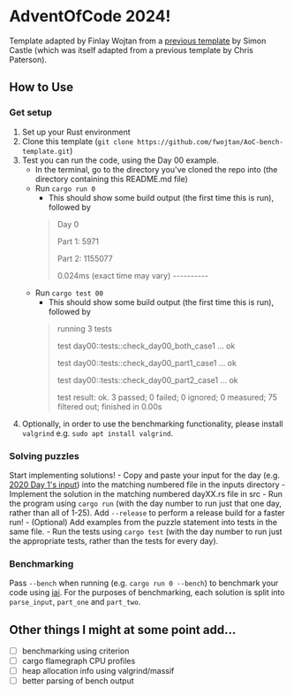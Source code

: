 # AdventOfCode 2024!

Template adapted by Finlay Wojtan from a [previous template](https://github.com/CastleQuirm/AdventOfCodeTemplate) by Simon Castle (which was itself adapted from a previous template by Chris Paterson).

## How to Use

### Get setup
1. Set up your Rust environment
2. Clone this template (`git clone https://github.com/fwojtan/AoC-bench-template.git`)
3. Test you can run the code, using the Day 00 example.
    - In the terminal, go to the directory you've cloned the repo into (the directory containing this README.md file)
    - Run `cargo run 0`
        - This should show some build output (the first time this is run), followed by 
        > Day 0
        >
        > Part 1: 5971
        >
        > Part 2: 1155077
        >
        > 0.024ms (exact time may vary)
        > \----------
    - Run `cargo test 00`
        - This should show some build output (the first time this is run), followed by 
        > running 3 tests
        >
        > test day00::tests::check_day00_both_case1 ... ok
        >
        > test day00::tests::check_day00_part1_case1 ... ok
        >
        > test day00::tests::check_day00_part2_case1 ... ok
        >
        > test result: ok. 3 passed; 0 failed; 0 ignored; 0 measured; 75 filtered out; finished in 0.00s
4. Optionally, in order to use the benchmarking functionality, please install `valgrind` e.g. `sudo apt install valgrind`.

### Solving puzzles
Start implementing solutions!
    - Copy and paste your input for the day (e.g. [2020 Day 1's input](https://adventofcode.com/2020/day/1/input)) into the matching numbered file in the inputs directory
    - Implement the solution in the matching numbered dayXX.rs file in src
        - Run the program using `cargo run` (with the day number to run just that one day, rather than all of 1-25).  Add `--release` to perform a release build for a faster run!
    - (Optional) Add examples from the puzzle statement into tests in the same file.
        - Run the tests using `cargo test` (with the day number to run just the appropriate tests, rather than the tests for every day).

### Benchmarking
Pass `--bench` when running (e.g. `cargo run 0 --bench`) to benchmark your code using [iai](https://github.com/bheisler/iai). For the purposes of benchmarking, each solution is split into `parse_input`, `part_one` and `part_two`. 

## Other things I might at some point add...
- [ ] benchmarking using criterion
- [ ] cargo flamegraph CPU profiles
- [ ] heap allocation info using valgrind/massif
- [ ] better parsing of bench output
